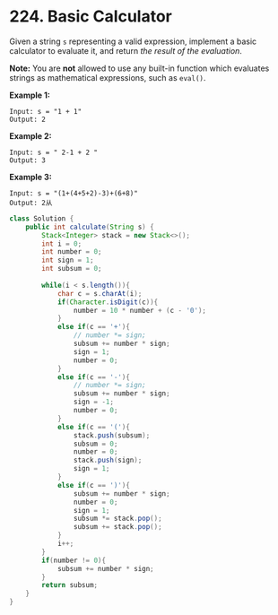 # 224. Basic Calculator



Given a string `s` representing a valid expression, implement a basic calculator to evaluate it, and return _the result of the evaluation_.

**Note:** You are **not** allowed to use any built-in function which evaluates strings as mathematical expressions, such as `eval()`.

&#x20;

**Example 1:**

```
Input: s = "1 + 1"
Output: 2
```

**Example 2:**

```
Input: s = " 2-1 + 2 "
Output: 3
```

**Example 3:**

```
Input: s = "(1+(4+5+2)-3)+(6+8)"
Output: 2从
```



```java
class Solution {
    public int calculate(String s) {
        Stack<Integer> stack = new Stack<>();
        int i = 0;
        int number = 0;
        int sign = 1;
        int subsum = 0;
        
        while(i < s.length()){
            char c = s.charAt(i);
            if(Character.isDigit(c)){
                number = 10 * number + (c - '0');
            }
            else if(c == '+'){
                // number *= sign;
                subsum += number * sign;
                sign = 1;
                number = 0;
            }
            else if(c == '-'){
                // number *= sign;
                subsum += number * sign;
                sign = -1;
                number = 0;
            }
            else if(c == '('){
                stack.push(subsum);
                subsum = 0;
                number = 0;
                stack.push(sign);
                sign = 1;
            }
            else if(c == ')'){
                subsum += number * sign;
                number = 0;
                sign = 1;
                subsum *= stack.pop();
                subsum += stack.pop();
            }
            i++;
        }
        if(number != 0){
            subsum += number * sign;
        }
        return subsum;
    }
}
```
